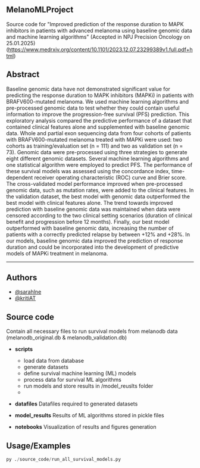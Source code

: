 ## MelanoMLProject

Source code for "Improved prediction of the response duration to MAPK inhibitors in patients with advanced melanoma using baseline genomic data and machine learning algorithms" (Accepted in NPJ Precision Oncology on 25.01.2025) (https://www.medrxiv.org/content/10.1101/2023.12.07.23299389v1.full.pdf+html)


## Abstract
Baseline genomic data have not demonstrated significant value for predicting the response duration to MAPK inhibitors (MAPKi) in patients with BRAFV600-mutated melanoma. We used machine learning algorithms and pre-processed genomic data to test whether they could contain useful information to improve the progression-free survival (PFS) prediction. This exploratory analysis compared the predictive performance of a dataset that contained clinical features alone and supplemented with baseline genomic data. Whole and partial exon sequencing data from four cohorts of patients with BRAFV600-mutated melanoma treated with MAPKi were used: two cohorts as training/evaluation set (n = 111) and two as validation set (n = 73). Genomic data were pre-processed using three strategies to generate eight different genomic datasets. Several machine learning algorithms and one statistical algorithm were employed to predict PFS. The performance of these survival models was assessed using the concordance index, time-dependent receiver operating characteristic (ROC) curve and Brier score. The cross-validated model performance improved when pre-processed genomic data, such as mutation rates, were added to the clinical features. In the validation dataset, the best model with genomic data outperformed the best model with clinical features alone. The trend towards improved prediction with baseline genomic data was maintained when data were censored according to the two clinical setting scenarios (duration of clinical benefit and progression before 12 months). Finally, our best model outperformed with baseline genomic data, increasing the number of patients with a correctly predicted relapse by between +12% and +28%. In our models, baseline genomic data improved the prediction of response duration and could be incorporated into the development of predictive models of MAPKi treatment in melanoma. 

----------------------

## Authors

- [@sarahlne](https://www.github.com/sarahlne)
- [@kritiAT](https://github.com/kritiAT)

## Source code
Contain all necessary files to run survival models from melanodb data (melanodb_original.db & melanodb_validation.db)

- **scripts**
    - load data from database
    - generate datasets
    - define survival machine learning (ML) models
    - process data for survival ML algorithms
    - run models and store results in /model_reuslts folder
    - 
- **datafiles**
Datafiles required to generated datasets

- **model_results**
Results of ML algorithms stored in pickle files

- **notebooks**
  Visualization of results and figures generation

## Usage/Examples

```python
py ./source_code/run_all_survival_models.py
```
